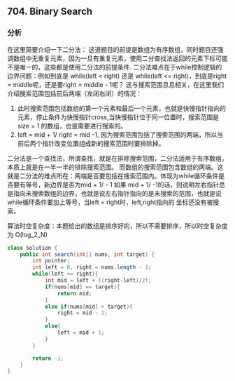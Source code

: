 ## 704. Binary Search
### 分析
在这里简要介绍一下二分法：
这道题目的前提是数组为有序数组，同时题目还强调数组中无重复元素，因为一旦有重复元素，使用二分查找法返回的元素下标可能不是唯一的，这些都是使用二分法的前提条件.
二分法难点在于while控制逻辑的边界问题：例如到底是 while(left < right) 还是 while(left <= right)，到底是right = middle呢，还是要right = middle - 1呢？
这与搜索范围息息相关，在这里我们介绍搜索范围包括前后两端（左闭右闭）的情况：

1. 此时搜索范围包括数组的第一个元素和最后一个元素，也就是快慢指针指向的元素，停止条件为快慢指针cross,当快慢指针位于同一位置时，搜索范围是size = 1 的数组，也是需要进行搜索的。
2. left = mid + 1/ right = mid -1, 因为搜索范围包括了搜索范围的两端，所以当前后两个指针改变位置组成新的搜索范围时要排除掉。

二分法是一个查找法，所谓查找，就是在排除搜索范围，二分法适用于有序数组，本质上就是在一半一半的排除搜索范围。
而数组的搜索范围包含数组的两端。这就是二分法的难点所在：两端是否要包括在搜索范围内。体现为while循环条件是否要有等号，新边界是否为mid + 1/ - 1
如果 mid + 1/ -1的话，则说明左右指针总是指向未搜索数组的边界，也就是说左右指针指向的是未搜索的范围，也就是说while循环条件要加上等号，当left = right时，left,right指向的
坐标还没有被搜索。

算法时空复杂度：本题给出的数组是排序好的，所以不需要排序，所以时空复杂度为 O(log_2_N)

```java
class Solution {
    public int search(int[] nums, int target) {
        int pointer;
        int left = 0, right = nums.length - 1;
        while(left <= right){
            int mid = left + ((right-left)/2);
            if(nums[mid] == target){
                return mid;
            }
            else if(nums[mid] > target){
                right = mid - 1;
            }
            else{
                left = mid + 1;
            }
        }

        return -1;
    }
}
```
